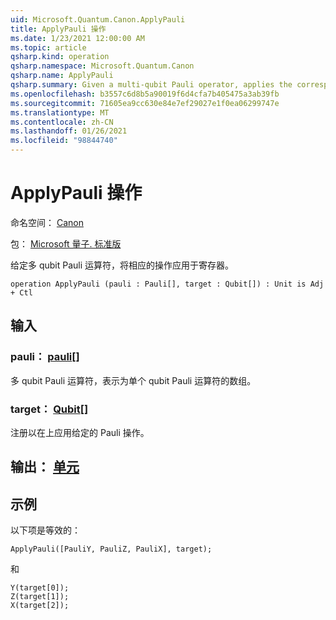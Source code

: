 ```yaml
---
uid: Microsoft.Quantum.Canon.ApplyPauli
title: ApplyPauli 操作
ms.date: 1/23/2021 12:00:00 AM
ms.topic: article
qsharp.kind: operation
qsharp.namespace: Microsoft.Quantum.Canon
qsharp.name: ApplyPauli
qsharp.summary: Given a multi-qubit Pauli operator, applies the corresponding operation to a register.
ms.openlocfilehash: b3557c6d8b5a90019f6d4cfa7b405475a3ab39fb
ms.sourcegitcommit: 71605ea9cc630e84e7ef29027e1f0ea06299747e
ms.translationtype: MT
ms.contentlocale: zh-CN
ms.lasthandoff: 01/26/2021
ms.locfileid: "98844740"
---
```

# <a name="applypauli-operation"></a>ApplyPauli 操作

命名空间： [Canon](xref:Microsoft.Quantum.Canon)

包： [Microsoft 量子. 标准版](https://nuget.org/packages/Microsoft.Quantum.Standard)


给定多 qubit Pauli 运算符，将相应的操作应用于寄存器。

```qsharp
operation ApplyPauli (pauli : Pauli[], target : Qubit[]) : Unit is Adj + Ctl
```


## <a name="input"></a>输入

### <a name="pauli--pauli"></a>pauli： [pauli](xref:microsoft.quantum.lang-ref.pauli)[]

多 qubit Pauli 运算符，表示为单个 qubit Pauli 运算符的数组。


### <a name="target--qubit"></a>target： [Qubit](xref:microsoft.quantum.lang-ref.qubit)[]

注册以在上应用给定的 Pauli 操作。



## <a name="output--unit"></a>输出： [单元](xref:microsoft.quantum.lang-ref.unit)



## <a name="example"></a>示例

以下项是等效的：

```qsharp
ApplyPauli([PauliY, PauliZ, PauliX], target);
```

和

```qsharp
Y(target[0]);
Z(target[1]);
X(target[2]);
```